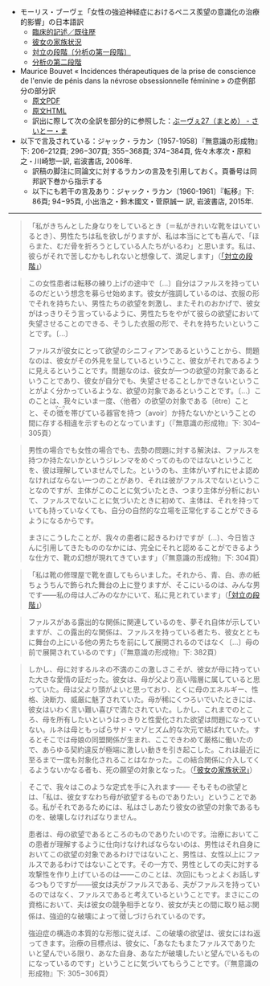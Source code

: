 - モーリス・ブーヴェ「女性の強迫神経症におけるペニス羨望の意識化の治療的影響」の日本語訳
    - [臨床的記述／既往歴](https://github.com/kyonenya/nevrose-obsessionnelle-feminine/blob/main/1-1_臨床的記述・既往歴.md)
    - [彼女の家族状況](https://github.com/kyonenya/nevrose-obsessionnelle-feminine/blob/main/1-2_彼女の家族状況.md)
    - [対立の段階〔分析の第一段階〕](https://github.com/kyonenya/nevrose-obsessionnelle-feminine/blob/main/2-1_対立の段階.md)
    - [分析の第二段階](https://github.com/kyonenya/nevrose-obsessionnelle-feminine/blob/main/2-2_分析の第二段階.md)
- Maurice Bouvet « Incidences thérapeutiques de la prise de conscience de l'envie de pénis dans la névrose obsessionnelle féminine » の症例部分の部分訳
    - [原文PDF](http://visualiseur.bnf.fr/CadresFenetre?O=30000054444678&I=223&M=tdm)
    - [原文HTML](https://www.sauval.com/angustia/e-bouvet.htm)
    - 訳出に際して次の全訳を部分的に参照した：[ぶーヴぇ27（まとめ） - さいとー・ま](https://hunihunisaito.hatenablog.com/entry/2020/11/11/223441)
- 以下で言及されている：ジャック・ラカン〔1957-1958〕『無意識の形成物』下: 206–212頁; 296−307頁; 355−368頁; 374−384頁, 佐々木孝次・原和之・川崎惣一訳, 岩波書店, 2006年.
    - 訳稿の脚注に同論文に対するラカンの言及を引用しておく。頁番号は同邦訳下巻から指示する
    - 以下にも若干の言及あり：ジャック・ラカン〔1960-1961〕『転移』下: 86頁; 94−95頁, 小出浩之・鈴木國文・菅原誠一 訳, 岩波書店, 2015年.

---

> 「私がきちんとした身なりをしているとき〔＝私がきれいな靴をはいているとき〕、男性たちは私を欲しがりますが、私は本当にとても喜んで、「ほらまた、むだ骨を折ろうとしている人たちがいるわ」と思います。私は、彼らがそれで苦しむかもしれないと想像して、満足します」（[「対立の段階」](https://github.com/kyonenya/nevrose-obsessionnelle-feminine/blob/main/2-1_対立の段階.md)）

> この女性患者は転移の練り上げの途中で〔…〕自分はファルスを持っているのだという想念を募らせ始めます。彼女が強調しているのは、衣服の形でそれを持ちたい、男性たちの欲望を刺激し、またそれのおかげで、彼女がはっきりそう言っているように、男性たちをやがて彼らの欲望において失望させることのできる、そうした衣服の形で、それを持ちたいということです。<!-- それは一見すると同じことですが、患者自身、つまり女性によって言われるときと、彼女と向き合っている男性によって言われるときとでは、まるで違います。いずれにせよ、このとき患者が明らかにしているのは、次のようなことです。つまり、彼女が、自分が持っていないのを完全に知っているものを、持っているように見せたいと望むとき、そこで問題になっているのは、彼女にとってはまったく別の価値を持つ何かなのだ、ということです。私はこれを、<ruby>仮装<rt>マスカラード</rt></ruby>の価値と呼びました。彼女はまさしく、自分の女性性を一つの<ruby>仮面<rt>マスク</rt></ruby>にしています -->〔…〕
> 
> ファルスが彼女にとって欲望のシニフィアンであるということから、問題なのは、彼女がその外見を呈しているということ、彼女がそれであるように見えるということです。問題なのは、彼女が一つの欲望の対象であるということであり、彼女が自分でも、失望させることしかできないということがよく分かっているような、欲望の対象であるということです。<!-- 彼女は、分析家が彼女に、問題になっているものをファルスの所有の欲望として解釈してみせたときに、これをはっきりと述べていますが、 -->〔…〕このことは、我々にいま一度、〈他者〉の欲望の対象である〔être〕ことと、その<ruby>徴<rt>マーク</rt></ruby>を帯びている器官を持つ〔avoir〕か持たないかということの間に存する相違を示すものとなっています」（『無意識の形成物』下: 304–305頁）

> 男性の場合でも女性の場合でも、去勢の問題に対する解決は、ファルスを持つか持たないかというジレンマをめぐってのものではないということを、彼は理解していませんでした。というのも、主体がいずれにせよ認めなければならない一つのことがあり、それは彼がファルスでないということなのですが、主体がこのことに気づいたとき、つまり主体が分析において、ファルスでないことに気づいたときに初めて、主体は、それを持っていても持っていなくても、自分の自然的な立場を正常化することができるようになるからです。<!-- これが最後の段階、究極のシニフィアン的関係であって、これを中心として、ファルスのイメージがシニフィアン的平面の水準で果たすようになる役割によって生み出される、想像的な袋小路は解決され得るのです。 -->
> 
> まさにこうしたことが、我々の患者に起きるわけですが〔…〕、今日皆さんに引用してきたもののなかには、完全にそれと認めることができるような仕方で、靴の幻想が現れてきています」（『無意識の形成物』下: 304頁）

> 「私は靴の修理屋で靴を直してもらいました。それから、青、白、赤の紙ちょうちんで飾られた舞台の上に登りますが、そこにいるのは、みんな男です——私の母は人ごみのなかにいて、私に見とれています」（[「対立の段階」](https://github.com/kyonenya/nevrose-obsessionnelle-feminine/blob/main/2-1_対立の段階.md)）

> ファルスがある露出的な関係に関連しているのを、夢それ自体が示していますが、この露出的な関係は、ファルスを持っている者たち、彼女とともに舞台の上にいる他の男たちを前にして展開されるのではなく<!-- ——舞台の上の青、白、赤の紙ちょうちんは、言うも愚かなことですが、あらゆる種類のさまざまにみだらな背景のことを思い起こさせます—— -->〔…〕母の前で展開されているのです」（『無意識の形成物』下: 382頁）

> しかし、母に対するルネの不満のこの激しさこそが、彼女が母に持っていた大きな愛情の証だった。彼女は、母が父より高い階層に属していると思っていた。母は父より頭がよいと思っており、とくに母のエネルギー、性格、決断力、威厳に魅了されていた。母が稀にくつろいでいたときには、彼女はいわく言い難い喜びで満たされていた。しかし、これまでのところ、母を所有したいというはっきりと性愛化された欲望は問題になっていない。ルネは母ともっぱらサド・マゾヒズム的な次元で結ばれていた。するとそこでは母娘の同盟関係が生まれ、ここできわめて厳格に働いたので、あらゆる契約違反が極端に激しい動きを引き起こした。これは最近に至るまで一度も対象化されることはなかった。この結合関係に介入してくるようないかなる者も、死の願望の対象となった。（[「彼女の家族状況」](https://github.com/kyonenya/nevrose-obsessionnelle-feminine/blob/main/1-2_彼女の家族状況.md)）

> そこで、我々はこのような定式を手に入れます—— そもそもの欲望とは、「私は、彼女すなわち母が欲望するものでありたい」ということである。私がそれであるためには、私はさしあたり彼女の欲望の対象であるものを、破壊しなければなりません。
> 
> 患者は、母の欲望であるところのものでありたいのです。治療においてこの患者が理解するように仕向けなければならないのは、男性はそれ自身においてこの欲望の対象であるわけではないこと、男性は、女性以上にファルスであるわけではないことです。その一方で、男性としての夫に対する攻撃性を作り上げているのは——このことは、次回にもっとよくお話しするつもりですが——彼女は夫がファルスである、夫がファルスを持っているのではなく、ファルスであると考えているということです。まさにこの資格において、夫は彼女の競争相手となり、彼女が夫との間に取り結ぶ関係は、強迫的な破壊によって<ruby>徴<rt>しる</rt></ruby>しづけられているのです。
> 
> 強迫症の構造の本質的な形態に従えば、この破壊の欲望は、彼女にはね返ってきます。治療の目標点は、彼女に、「あなたもまたファルスでありたいと望んでいる限り、あなた自身、あなたが破壊したいと望んでいるものになっているのです」ということに気づいてもらうことです。（『無意識の形成物』下: 305−306頁）

